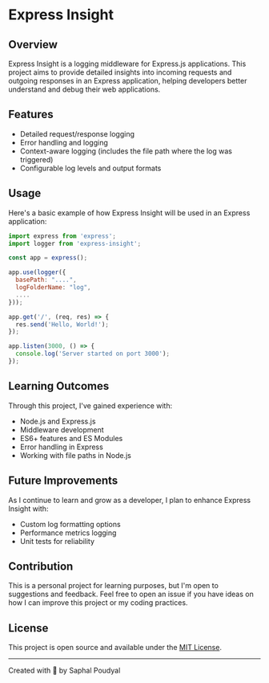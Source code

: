 # Express Insight

## Overview
Express Insight is a logging middleware for Express.js applications. This project aims to provide detailed insights into incoming requests and outgoing responses in an Express application, helping developers better understand and debug their web applications.

## Features
- Detailed request/response logging
- Error handling and logging
- Context-aware logging (includes the file path where the log was triggered)
- Configurable log levels and output formats

## Usage
Here's a basic example of how Express Insight will be used in an Express application:

```javascript
import express from 'express';
import logger from 'express-insight';

const app = express();

app.use(logger({
  basePath: "....",
  logFolderName: "log",
  ....
}));

app.get('/', (req, res) => {
  res.send('Hello, World!');
});

app.listen(3000, () => {
  console.log('Server started on port 3000');
});
```

## Learning Outcomes
Through this project, I've gained experience with:
- Node.js and Express.js
- Middleware development
- ES6+ features and ES Modules
- Error handling in Express
- Working with file paths in Node.js

## Future Improvements
As I continue to learn and grow as a developer, I plan to enhance Express Insight with:
- Custom log formatting options
- Performance metrics logging
- Unit tests for reliability

## Contribution
This is a personal project for learning purposes, but I'm open to suggestions and feedback. Feel free to open an issue if you have ideas on how I can improve this project or my coding practices.

## License
This project is open source and available under the [MIT License](LICENSE).

---

Created with 💓 by Saphal Poudyal